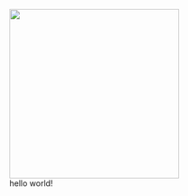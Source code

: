 <img src="https://github.com/Bitcamp2/JavaStudy/assets/75717432/612b97dc-b571-45f4-84de-34eee1ea0732" width="300"></br>
hello world!

